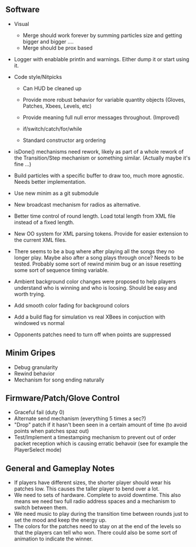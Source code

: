 Software
-----------------------------
* Visual
	* Merge should work forever by summing particles size and getting bigger and bigger ....
	* Merge should be prox based

* Logger with enablable println and warnings. Either dump it or start using it.

* Code style/Nitpicks
	* Can HUD be cleaned up

	* Provide more robust behavior for variable quantity objects (Gloves, Patches, Xbees, Levels, etc)
	* Provide meaning full null error messages throughout. (Improved)

	* if/switch/catch/for/while
	* Standard constructor arg ordering

* isDone() mechanisms need rework, likely as part of a whole rework of the Transition/Step mechanism or something similar. (Actually maybe it's fine ...)
* Build particles with a specific buffer to draw too, much more agnostic. Needs better implementation.
* Use new minim as a git submodule
* New broadcast mechanism for radios as alternative.
* Better time control of round length. Load total length from XML file instead of a fixed length.
* New OO system for XML parsing tokens. Provide for easier extension to the current XML files.
* There seems to be a bug where after playing all the songs they no longer play. Maybe also after a song plays through once? Needs to be tested. Probably some sort of rewind minim bug or an issue resetting some sort of sequence timing variable.
* Ambient background color changes were proposed to help players understand who is winning and who is loosing. Should be easy and worth trying.
* Add smooth color fading for background colors
* Add a build flag for simulation vs real XBees in conjuction with windowed vs normal
* Opponents patches need to turn off when points are suppressed

Minim Gripes
-----------------------------
* Debug granularity
* Rewind behavior
* Mechanism for song ending naturally

Firmware/Patch/Glove Control
-----------------------------
* Graceful fail (duty 0)
* Alternate send mechanism (everything 5 times a sec?)
* "Drop" patch if it hasn't been seen in a certain amount of time (to avoid points when patches spaz out)
* Test/Implement a timestamping mechanism to prevent out of order packet reception which is causing erratic behavoir (see for example the PlayerSelect mode)

General and Gameplay Notes
-----------------------------
* If players have different sizes, the shorter player should wear his patches low. This causes the taller player to bend over a lot.
* We need to sets of hardware. Complete to avoid downtime. This also means we need two full radio address spaces and a mechanism to switch between them.
* We need music to play during the transition time between rounds just to set the mood and keep the energy up.
* The colors for the patches need to stay on at the end of the levels so that the players can tell who won. There could also be some sort of animation to indicate the winner.

